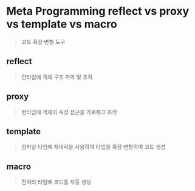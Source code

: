 # Meta Programming reflect vs proxy vs template vs macro

> 코드 확장·변형 도구

## reflect

> 런타임에 객체 구조 파악 및 조작

## proxy

> 런타임에 객체의 속성 접근을 가로채고 조작

## template

> 컴파일 타임에 제네릭을 사용하여 타입을 확장·변형하여 코드 생성

## macro

> 전처리 타임에 코드를 자동 생성
